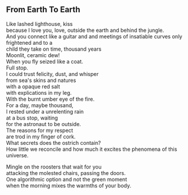 From Earth To Earth
-------------------
Like lashed lighthouse, kiss  
because I love you, love, outside the earth and behind the jungle.  
And you connect like a guitar and and meetings of insatiable curves only frightened and to a  
child they take on time, thousand years  
Moonlit, ceramic dew!  
When you fly seized like a coat.  
Full stop.  
I could trust felicity, dust, and whisper  
from sea's skins and natures  
with a opaque red salt  
with explications in my leg.  
With the burnt umber eye of the fire.  
For a day, maybe thousand,  
I rested under a unrelenting rain  
at a bus stop, waiting  
for the astronaut to be outside.  
The reasons for my respect  
are trod in my finger of cork.  
What secrets does the ostrich contain?  
How little we reconcile and how much it excites the phenomena of this universe.  
  
Mingle on the roosters that wait for you  
attacking the molested chairs, passing the doors.  
One algorithmic option and not the green moment  
when the morning mixes the warmths of your body.  
